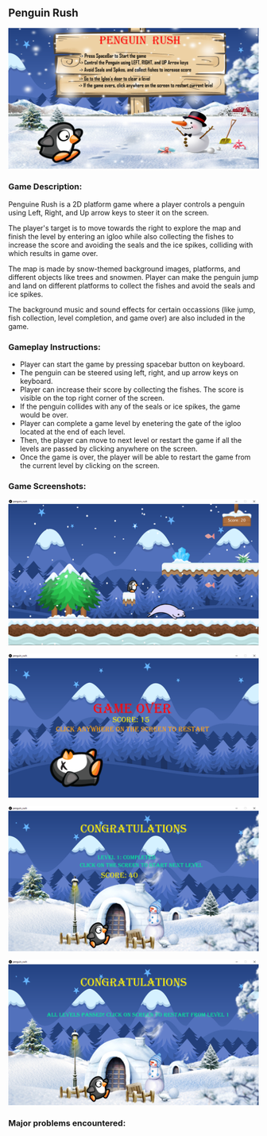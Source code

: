 ## Penguin Rush

![startscreen_shot](https://github.com/ehtishamoas/introToIM/blob/main/midtermProject/startScreen.png)

### Game Description:
Penguine Rush is a 2D platform game where a player controls a penguin using Left, Right, and Up arrow keys to steer it on the screen.  

The player's target is to move towards the right to explore the map and finish the level by entering an igloo while also collecting the fishes to increase the score and avoiding the seals and the ice spikes, colliding with which results in game over.  

The map is made by snow-themed background images, platforms, and different objects like trees and snowmen. Player can make the penguin jump and land on different platforms to collect the fishes and avoid the seals and ice spikes.  

The background music and sound effects for certain occassions (like jump, fish collection, level completion, and game over) are also included in the game.  


### Gameplay Instructions:
* Player can start the game by pressing spacebar button on keyboard.  
* The penguin can be steered using left, right, and up arrow keys on keyboard.  
* Player can increase their score by collecting the fishes. The score is visible on the top right corner of the screen.  
* If the penguin collides with any of the seals or ice spikes, the game would be over.  
* Player can complete a game level by enetering the gate of the igloo located at the end of each level.  
* Then, the player can move to next level or restart the game if all the levels are passed by clicking anywhere on the screen.  
* Once the game is over, the player will be able to restart the game from the current level by clicking on the screen.  

### Game Screenshots:

![gameScreenshot](https://github.com/ehtishamoas/introToIM/blob/main/midtermProject/penguinRushScreenshot.png)

![gameOverScreenshot](https://github.com/ehtishamoas/introToIM/blob/main/midtermProject/gameoverScreenshot.png)

![levelCompleteScreenshot](https://github.com/ehtishamoas/introToIM/blob/main/midtermProject/levelCompleteScreenshot.png)

![gameCompleteScreenshot](https://github.com/ehtishamoas/introToIM/blob/main/midtermProject/gameCompletionScreenshot.png)


### Major problems encountered:

